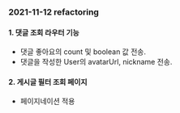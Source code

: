 ### 2021-11-12 refactoring

#### 1. 댓글 조회 라우터 기능

- 댓글 좋아요의 count 및 boolean 값 전송.
- 댓글을 작성한 User의 avatarUrl, nickname 전송.

#### 2. 게시글 필터 조회 페이지

- 페이지네이션 적용
